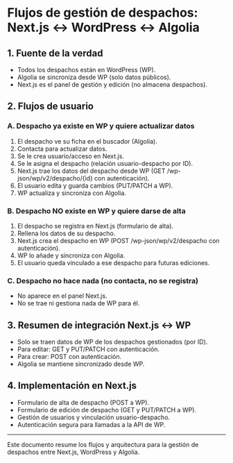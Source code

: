 # Flujos de gestión de despachos: Next.js ↔ WordPress ↔ Algolia

## 1. Fuente de la verdad
- Todos los despachos están en WordPress (WP).
- Algolia se sincroniza desde WP (solo datos públicos).
- Next.js es el panel de gestión y edición (no almacena despachos).

## 2. Flujos de usuario

### A. Despacho ya existe en WP y quiere actualizar datos
1. El despacho ve su ficha en el buscador (Algolia).
2. Contacta para actualizar datos.
3. Se le crea usuario/acceso en Next.js.
4. Se le asigna el despacho (relación usuario-despacho por ID).
5. Next.js trae los datos del despacho desde WP (GET /wp-json/wp/v2/despacho/{id} con autenticación).
6. El usuario edita y guarda cambios (PUT/PATCH a WP).
7. WP actualiza y sincroniza con Algolia.

### B. Despacho NO existe en WP y quiere darse de alta
1. El despacho se registra en Next.js (formulario de alta).
2. Rellena los datos de su despacho.
3. Next.js crea el despacho en WP (POST /wp-json/wp/v2/despacho con autenticación).
4. WP lo añade y sincroniza con Algolia.
5. El usuario queda vinculado a ese despacho para futuras ediciones.

### C. Despacho no hace nada (no contacta, no se registra)
- No aparece en el panel Next.js.
- No se trae ni gestiona nada de WP para él.

## 3. Resumen de integración Next.js ↔ WP
- Solo se traen datos de WP de los despachos gestionados (por ID).
- Para editar: GET y PUT/PATCH con autenticación.
- Para crear: POST con autenticación.
- Algolia se mantiene sincronizado desde WP.

## 4. Implementación en Next.js
- Formulario de alta de despacho (POST a WP).
- Formulario de edición de despacho (GET y PUT/PATCH a WP).
- Gestión de usuarios y vinculación usuario-despacho.
- Autenticación segura para llamadas a la API de WP.

---

Este documento resume los flujos y arquitectura para la gestión de despachos entre Next.js, WordPress y Algolia.